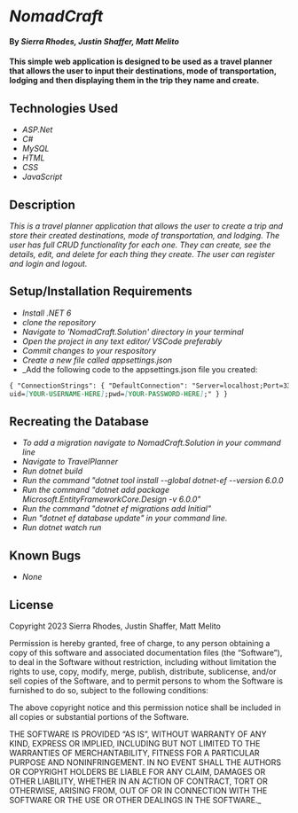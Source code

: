 # _NomadCraft_

#### By _**Sierra Rhodes, Justin Shaffer, Matt Melito**_

#### This simple web application is designed to be used as a travel planner that allows the user to input their destinations, mode of transportation, lodging and then displaying them in the trip they name and create. 

## Technologies Used

* _ASP.Net_
* _C#_
* _MySQL_
* _HTML_
* _CSS_
* _JavaScript_


## Description

_This is a travel planner application that allows the user to create a trip and store their created destinations, mode of transportation, and lodging. The user has full CRUD functionality for each one. They can create, see the details, edit, and delete for each thing they create. The user can register and login and logout._

## Setup/Installation Requirements

* _Install .NET 6_
* _clone the repository_
* _Navigate to 'NomadCraft.Solution' directory in your terminal_
* _Open the project in any text editor/ VSCode preferably_
* _Commit changes to your respository_
* _Create a new file called appsettings.json_
* _Add the following code to the appsettings.json file you created:
```markdown
{ "ConnectionStrings": { "DefaultConnection": "Server=localhost;Port=3306;database=[NAME-YOU-WANT-FOR-YOUR-DATABASE];
uid=[YOUR-USERNAME-HERE];pwd=[YOUR-PASSWORD-HERE];" } }
```

## Recreating the Database

* _To add a migration navigate to NomadCraft.Solution in your command line_
* _Navigate to TravelPlanner_
* _Run dotnet build_
* _Run the command "dotnet tool install --global dotnet-ef --version 6.0.0_
* _Run the command "dotnet add package Microsoft.EntityFrameworkCore.Design -v 6.0.0"_
* _Run the command "dotnet ef migrations add Initial"_
* _Run "dotnet ef database update" in your command line._
* _Run dotnet watch run_

## Known Bugs

* _None_


## License

Copyright 2023 Sierra Rhodes, Justin Shaffer, Matt Melito 

Permission is hereby granted, free of charge, to any person obtaining a copy of this software and associated documentation files (the “Software”), to deal in the Software without restriction, including without limitation the rights to use, copy, modify, merge, publish, distribute, sublicense, and/or sell copies of the Software, and to permit persons to whom the Software is furnished to do so, subject to the following conditions:

The above copyright notice and this permission notice shall be included in all copies or substantial portions of the Software.

THE SOFTWARE IS PROVIDED “AS IS”, WITHOUT WARRANTY OF ANY KIND, EXPRESS OR IMPLIED, INCLUDING BUT NOT LIMITED TO THE WARRANTIES OF MERCHANTABILITY, FITNESS FOR A PARTICULAR PURPOSE AND NONINFRINGEMENT. IN NO EVENT SHALL THE AUTHORS OR COPYRIGHT HOLDERS BE LIABLE FOR ANY CLAIM, DAMAGES OR OTHER LIABILITY, WHETHER IN AN ACTION OF CONTRACT, TORT OR OTHERWISE, ARISING FROM, OUT OF OR IN CONNECTION WITH THE SOFTWARE OR THE USE OR OTHER DEALINGS IN THE SOFTWARE._
